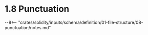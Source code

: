 <!-- This file is generated automatically by infrastructure scripts. Please don't edit by hand. -->

# 1.8 Punctuation

--8<-- "crates/solidity/inputs/schema/definition/01-file-structure/08-punctuation/notes.md"
